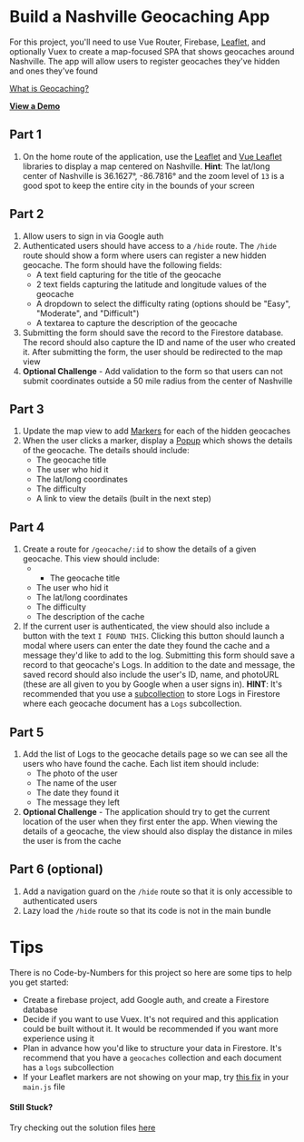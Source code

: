 # Build a Nashville Geocaching App

For this project, you'll need to use Vue Router, Firebase, [Leaflet](https://leafletjs.com/), and optionally Vuex to create a map-focused SPA that shows geocaches around Nashville. The app will allow users to register geocaches they've hidden and ones they've found

[What is Geocaching?](https://www.youtube.com/watch?v=xE-zMPhiAi0)

[**View a Demo**](https://nss-vue-geonash.web.app/)

## Part 1

1. On the home route of the application, use the [Leaflet](https://leafletjs.com/) and [Vue Leaflet](https://vue2-leaflet.netlify.app/) libraries to display a map centered on Nashville. **Hint**: The lat/long center of Nashville is 36.1627°, -86.7816° and the zoom level of `13` is a good spot to keep the entire city in the bounds of your screen

## Part 2

1. Allow users to sign in via Google auth
1. Authenticated users should have access to a `/hide` route. The `/hide` route should show a form where users can register a new hidden geocache. The form should have the following fields:
   - A text field capturing for the title of the geocache
   - 2 text fields capturing the latitude and longitude values of the geocache
   - A dropdown to select the difficulty rating (options should be "Easy", "Moderate", and "Difficult")
   - A textarea to capture the description of the geocache
1. Submitting the form should save the record to the Firestore database. The record should also capture the ID and name of the user who created it. After submitting the form, the user should be redirected to the map view
1. **Optional Challenge** - Add validation to the form so that users can not submit coordinates outside a 50 mile radius from the center of Nashville

## Part 3

1. Update the map view to add [Markers](https://vue2-leaflet.netlify.app/components/LMarker.html#demo) for each of the hidden geocaches
1. When the user clicks a marker, display a [Popup](https://vue2-leaflet.netlify.app/components/LPopup.html#demo) which shows the details of the geocache. The details should include:
   - The geocache title
   - The user who hid it
   - The lat/long coordinates
   - The difficulty
   - A link to view the details (built in the next step)

## Part 4

1. Create a route for `/geocache/:id` to show the details of a given geocache. This view should include:
   - - The geocache title
   - The user who hid it
   - The lat/long coordinates
   - The difficulty
   - The description of the cache
1. If the current user is authenticated, the view should also include a button with the text `I FOUND THIS`. Clicking this button should launch a modal where users can enter the date they found the cache and a message they'd like to add to the log. Submitting this form should save a record to that geocache's Logs. In addition to the date and message, the saved record should also include the user's ID, name, and photoURL (these are all given to you by Google when a user signs in). **HINT**: It's recommended that you use a [subcollection](https://firebase.google.com/docs/firestore/data-model#subcollections) to store Logs in Firestore where each geocache document has a `Logs` subcollection.

## Part 5

1. Add the list of Logs to the geocache details page so we can see all the users who have found the cache. Each list item should include:
   - The photo of the user
   - The name of the user
   - The date they found it
   - The message they left
1. **Optional Challenge** - The application should try to get the current location of the user when they first enter the app. When viewing the details of a geocache, the view should also display the distance in miles the user is from the cache

## Part 6 (optional)

1. Add a navigation guard on the `/hide` route so that it is only accessible to authenticated users
1. Lazy load the `/hide` route so that its code is not in the main bundle

# Tips

There is no Code-by-Numbers for this project so here are some tips to help you get started:

- Create a firebase project, add Google auth, and create a Firestore database
- Decide if you want to use Vuex. It's not required and this application could be built without it. It would be recommended if you want more experience using it
- Plan in advance how you'd like to structure your data in Firestore. It's recommend that you have a `geocaches` collection and each document has a `logs` subcollection
- If your Leaflet markers are not showing on your map, try [this fix](https://vue2-leaflet.netlify.app/quickstart/#marker-icons-are-missing) in your `main.js` file

#### Still Stuck?

Try checking out the solution files [here](https://github.com/NSS-Vue-Workshop/Geo-Nash)
